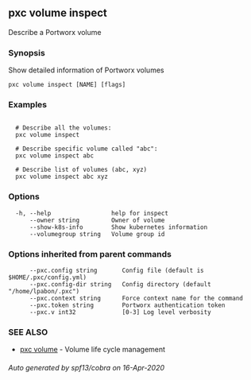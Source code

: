 ## pxc volume inspect

Describe a Portworx volume

### Synopsis

Show detailed information of Portworx volumes

```
pxc volume inspect [NAME] [flags]
```

### Examples

```

  # Describe all the volumes:
  pxc volume inspect

  # Describe specific volume called "abc":
  pxc volume inspect abc

  # Describe list of volumes (abc, xyz)
  pxc volume inspect abc xyz
```

### Options

```
  -h, --help                 help for inspect
      --owner string         Owner of volume
      --show-k8s-info        Show kubernetes information
      --volumegroup string   Volume group id
```

### Options inherited from parent commands

```
      --pxc.config string       Config file (default is $HOME/.pxc/config.yml)
      --pxc.config-dir string   Config directory (default "/home/lpabon/.pxc")
      --pxc.context string      Force context name for the command
      --pxc.token string        Portworx authentication token
      --pxc.v int32             [0-3] Log level verbosity
```

### SEE ALSO

* [pxc volume](pxc_volume.md)	 - Volume life cycle management

###### Auto generated by spf13/cobra on 16-Apr-2020
